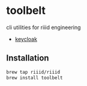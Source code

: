 # toolbelt

cli utilities for riiid engineering

- [keycloak](./keycloak/README.md)

## Installation

```sh
brew tap riiid/riiid
brew install toolbelt
```
